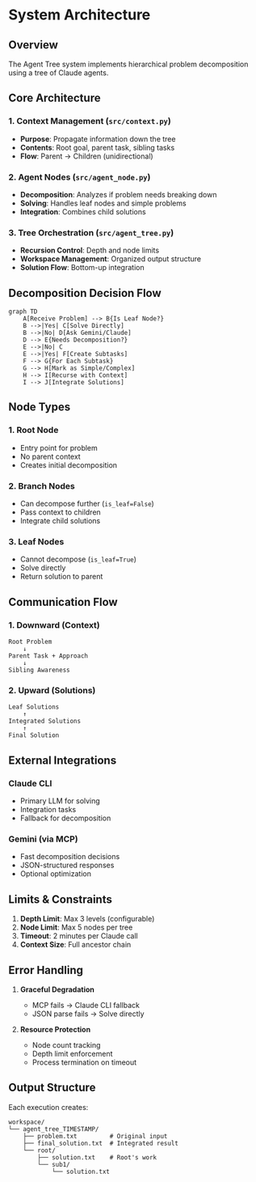 # System Architecture

## Overview

The Agent Tree system implements hierarchical problem decomposition using a tree of Claude agents.

## Core Architecture

### 1. Context Management (`src/context.py`)
- **Purpose**: Propagate information down the tree
- **Contents**: Root goal, parent task, sibling tasks
- **Flow**: Parent → Children (unidirectional)

### 2. Agent Nodes (`src/agent_node.py`)
- **Decomposition**: Analyzes if problem needs breaking down
- **Solving**: Handles leaf nodes and simple problems
- **Integration**: Combines child solutions

### 3. Tree Orchestration (`src/agent_tree.py`)
- **Recursion Control**: Depth and node limits
- **Workspace Management**: Organized output structure
- **Solution Flow**: Bottom-up integration

## Decomposition Decision Flow

```mermaid
graph TD
    A[Receive Problem] --> B{Is Leaf Node?}
    B -->|Yes| C[Solve Directly]
    B -->|No| D[Ask Gemini/Claude]
    D --> E{Needs Decomposition?}
    E -->|No| C
    E -->|Yes| F[Create Subtasks]
    F --> G{For Each Subtask}
    G --> H[Mark as Simple/Complex]
    H --> I[Recurse with Context]
    I --> J[Integrate Solutions]
```

## Node Types

### 1. Root Node
- Entry point for problem
- No parent context
- Creates initial decomposition

### 2. Branch Nodes
- Can decompose further (`is_leaf=False`)
- Pass context to children
- Integrate child solutions

### 3. Leaf Nodes
- Cannot decompose (`is_leaf=True`)
- Solve directly
- Return solution to parent

## Communication Flow

### 1. Downward (Context)
```
Root Problem
    ↓
Parent Task + Approach
    ↓
Sibling Awareness
```

### 2. Upward (Solutions)
```
Leaf Solutions
    ↑
Integrated Solutions
    ↑
Final Solution
```

## External Integrations

### Claude CLI
- Primary LLM for solving
- Integration tasks
- Fallback for decomposition

### Gemini (via MCP)
- Fast decomposition decisions
- JSON-structured responses
- Optional optimization

## Limits & Constraints

1. **Depth Limit**: Max 3 levels (configurable)
2. **Node Limit**: Max 5 nodes per tree
3. **Timeout**: 2 minutes per Claude call
4. **Context Size**: Full ancestor chain

## Error Handling

1. **Graceful Degradation**
   - MCP fails → Claude CLI fallback
   - JSON parse fails → Solve directly

2. **Resource Protection**
   - Node count tracking
   - Depth limit enforcement
   - Process termination on timeout

## Output Structure

Each execution creates:
```
workspace/
└── agent_tree_TIMESTAMP/
    ├── problem.txt         # Original input
    ├── final_solution.txt  # Integrated result
    └── root/
        ├── solution.txt    # Root's work
        └── sub1/
            └── solution.txt
```